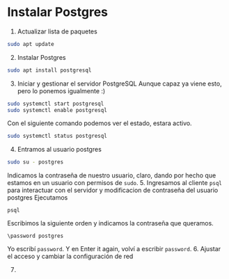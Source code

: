 # Instalar Postgres
1. Actualizar lista de paquetes
```bash
sudo apt update
```
2. Instalar Postgres
```bash
sudo apt install postgresql
```
3. Iniciar y gestionar el servidor PostgreSQL
Aunque capaz ya viene esto, pero lo ponemos igualmente :)

```bash
sudo systemctl start postgresql
sudo systemctl enable postgresql
```
Con el siguiente comando podemos ver el estado, estara activo.
```bash
sudo systemctl status postgresql
```
4. Entramos al usuario postgres
```bash
sudo su - postgres
```
Indicamos la contraseña de nuestro usuario, claro, dando por hecho que estamos en un usuario con permisos de `sudo`.
5. Ingresamos al cliente `psql` para interactuar con el servidor y modificacion de contraseña del usuario postgres
Ejecutamos 
```
psql
```
Escribimos la siguiente orden y indicamos la contraseña que queramos.
```
\password postgres
```
Yo escribí `password`. Y en Enter it again, volví a escribir `password`.
6. Ajustar el acceso y cambiar la configuración de red

7. 
